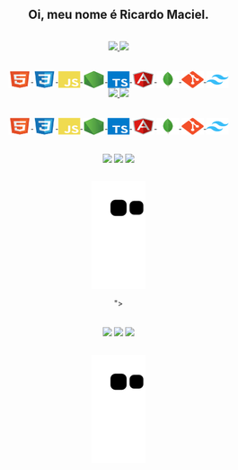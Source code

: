  ## <div align="center">Oi, meu nome é Ricardo Maciel.<div/> 
 <br>
   
<div align="center">
  <a href="https://github.com/Vintaji">
  <img height="180em" src="https://github-readme-stats.vercel.app/api?username=vintaji&show_icons=true&theme=dracula&include_all_commits=true&count_private=true"/>
  <img height="180em" src="https://github-readme-stats.vercel.app/api/top-langs/?username=vintaji&layout=compact&langs_count=7&theme=dracula"/>
</div>
<br>
 
<div align="center"><br>
  <img align="center" alt="ricardo-HTML" height="30" width="40" src="https://raw.githubusercontent.com/devicons/devicon/master/icons/html5/html5-original.svg">
  <img align="center" alt="ricardo-CSS" height="30" width="40" src="https://raw.githubusercontent.com/devicons/devicon/master/icons/css3/css3-original.svg">
  <img align="center" alt="ricardo-Js" height="30" width="40" src="https://raw.githubusercontent.com/devicons/devicon/master/icons/javascript/javascript-plain.svg">
  <img align="center" alt="ricardo-Node" height="30" width="40" src="https://raw.githubusercontent.com/devicons/devicon/master/icons/nodejs/nodejs-original.svg">
  <img align="center" alt="ricardo-Ts" height="30" width="40" src="https://raw.githubusercontent.com/devicons/devicon/master/icons/typescript/typescript-original.svg">
  <img align="center" alt="ricardo-Angular" height="30" width="40" src="https://raw.githubusercontent.com/devicons/devicon/master/icons/angularjs/angularjs-original.svg">
  <img align="center" alt="ricardo-Mongo" height="30" width="40" src="https://raw.githubusercontent.com/devicons/devicon/master/icons/mongodb/mongodb-original.svg"> 
  <img align="center" alt="ricardo-Git" height="30" width="40" src="https://raw.githubusercontent.com/devicons/devicon/master/icons/git/git-original.svg">
  <img align="center" alt="ricardo-Tail" height="30" width="40" src="https://raw.githubusercontent.com/devicons/devicon/master/icons/tailwindcss/tailwindcss-original.svg">
 <br>
   
<div align="center">
  <a href="https://github.com/Vintaji">
  <img height="180em" src="https://github-readme-stats.vercel.app/api?username=vintaji&show_icons=true&theme=dracula&include_all_commits=true&count_private=true"/>
  <img height="180em" src="https://github-readme-stats.vercel.app/api/top-langs/?username=vintaji&layout=compact&langs_count=7&theme=dracula"/>
</div>
<br>
 
<div align="center"><br>
  <img align="center" alt="ricardo-HTML" height="30" width="40" src="https://raw.githubusercontent.com/devicons/devicon/master/icons/html5/html5-original.svg">
  <img align="center" alt="ricardo-CSS" height="30" width="40" src="https://raw.githubusercontent.com/devicons/devicon/master/icons/css3/css3-original.svg">
  <img align="center" alt="ricardo-Js" height="30" width="40" src="https://raw.githubusercontent.com/devicons/devicon/master/icons/javascript/javascript-plain.svg">
  <img align="center" alt="ricardo-Node" height="30" width="40" src="https://raw.githubusercontent.com/devicons/devicon/master/icons/nodejs/nodejs-original.svg">
  <img align="center" alt="ricardo-Ts" height="30" width="40" src="https://raw.githubusercontent.com/devicons/devicon/master/icons/typescript/typescript-original.svg">
  <img align="center" alt="ricardo-Angular" height="30" width="40" src="https://raw.githubusercontent.com/devicons/devicon/master/icons/angularjs/angularjs-original.svg">
  <img align="center" alt="ricardo-Mongo" height="30" width="40" src="https://raw.githubusercontent.com/devicons/devicon/master/icons/mongodb/mongodb-original.svg"> 
  <img align="center" alt="ricardo-Git" height="30" width="40" src="https://raw.githubusercontent.com/devicons/devicon/master/icons/git/git-original.svg">
  <img align="center" alt="ricardo-Tail" height="30" width="40" src="https://raw.githubusercontent.com/devicons/devicon/master/icons/tailwindcss/tailwindcss-original.svg">
</div> 
<br><br>
  
<div align="center"> 
  <a href="https://instagram.com/off.maciel" target="_blank"><img src="https://img.shields.io/badge/-Instagram-%23E4405F?style=for-the-badge&logo=instagram&logoColor=white" target="_blank"></a>
  <a href = "mailto:ricardomaciel.js@gmail.com"><img src="https://img.shields.io/badge/-Gmail-%23333?style=for-the-badge&logo=gmail&logoColor=white" target="_blank"></a>
  <a href="https://www.linkedin.com/in/ricardo-maciel-9968231b8/" target="_blank"><img src="https://img.shields.io/badge/-LinkedIn-%230077B5?style=for-the-badge&logo=linkedin&logoColor=white" target="_blank"></a> 
 
 ##
 
![Snake animation](https://github.com/vintaji/vintaji/blob/output/github-contribution-grid-snake.svg)
 
</div>
">
</div> 
<br><br>
  
<div align="center"> 
  <a href="https://instagram.com/off.maciel" target="_blank"><img src="https://img.shields.io/badge/-Instagram-%23E4405F?style=for-the-badge&logo=instagram&logoColor=white" target="_blank"></a>
  <a href = "mailto:ricardomaciel.js@gmail.com"><img src="https://img.shields.io/badge/-Gmail-%23333?style=for-the-badge&logo=gmail&logoColor=white" target="_blank"></a>
  <a href="https://www.linkedin.com/in/ricardo-maciel-9968231b8/" target="_blank"><img src="https://img.shields.io/badge/-LinkedIn-%230077B5?style=for-the-badge&logo=linkedin&logoColor=white" target="_blank"></a> 
 
 ##
 
![Snake animation](https://github.com/vintaji/vintaji/blob/output/github-contribution-grid-snake.svg)
 
</div>
